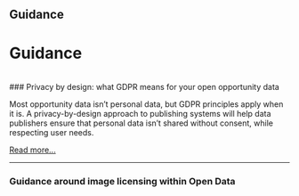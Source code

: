 Guidance
---
# Guidance

<br />
### Privacy by design: what GDPR means for your open opportunity data

Most opportunity data isn’t personal data, but GDPR principles apply when it is. A privacy-by-design approach to publishing systems will help data publishers ensure that personal data isn’t shared without consent, while respecting user needs.

[Read more...](https://blog.openactive.io/privacy-by-design-what-gdpr-means-for-your-open-opportunity-data-b1f5a805e1e6)

____

### Guidance around image licensing within Open Data
